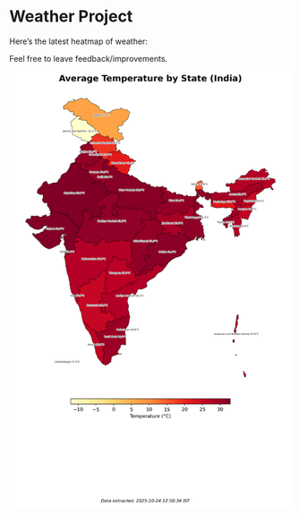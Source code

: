 # Weather Project

Here’s the latest heatmap of weather:

Feel free to leave feedback/improvements.

![India Heatmap](docs/assets/india_heatmap.png?v=FB28C4)
